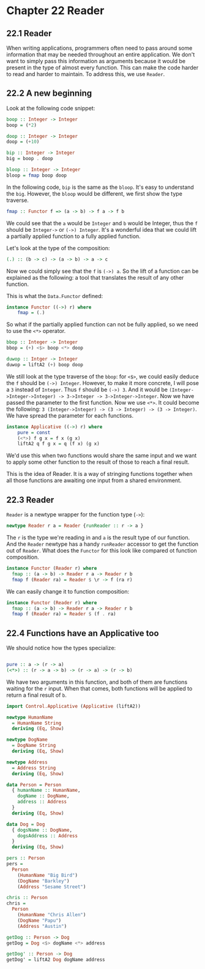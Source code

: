 # Chapter 22 Reader

## 22.1 Reader

When writing applications, programmers often need to pass around
some information that may be needed throughout an entire application.
We don't want to simply pass this information as arguments because
it would be present in the type of almost every function. This
can make the code harder to read and harder to maintain. To address
this, we use `Reader`.

## 22.2 A new beginning

Look at the following code snippet:

```hs
boop :: Integer -> Integer
boop = (*2)

doop :: Integer -> Integer
doop = (+10)

bip :: Integer -> Integer
big = boop . doop

bloop :: Integer -> Integer
bloop = fmap boop doop
```

In the following code, `bip` is the same as the `bloop`. It's easy to
understand the `big`. However, the `bloop` would be different, we first
show the type traverse.

```hs
fmap :: Functor f => (a -> b) -> f a -> f b
```

We could see that the `a` would be `Integer` and `b` would be Integer, thus
the `f` should be `Integer->` or `(->) Integer`. It's a wonderful idea that
we could lift a partially applied function to a fully applied function.

Let's look at the type of the composition:

```hs
(.) :: (b -> c) -> (a -> b) -> a -> c
```

Now we could simply see that the `f` is `(->) a`. So the lift of a function can
be explained as the following: a tool that translates the result of any
other function.

This is what the `Data.Functor` defined:

```hs
instance Functor ((->) r) where
    fmap = (.)
```

So what if the partially applied function can not be fully applied, so we need
to use the `<*>` operator.

```hs
bbop :: Integer -> Integer
bbop = (+) <$> boop <*> doop

duwop :: Intger -> Integer
duwop = liftA2 (+) boop doop
```

We still look at the type traverse of the `bbop`: for `<$>`, we could easily deduce
the `f` should be `(->) Integer`. However, to make it more concrete, I will
pose a `3` instead of `Integer`. Thus `f` should be `(->) 3`. And it would be
`(Integer->Integer->Integer) -> 3->Integer -> 3->Integer->Integer`. Now we have
passed the parameter to the first function. Now we use `<*>`. It could become
the following: `3 (Integer->Integer) -> (3 -> Integer) -> (3 -> Integer)`. We
have spread the parameter for each functions.

```hs
instance Applicative ((->) r) where
    pure = const
    (<*>) f g x = f x (g x)
    liftA2 q f g x = q (f x) (g x)
```

We'd use this when two functions would share the same input and we want
to apply some other function to the result of those to reach a final
result.

This is the idea of Reader. It is a way of stringing functions together
when all those functions are awaiting one input from a shared environment.

## 22.3 Reader

`Reader` is a newtype wrapper for the function type (`->`):

```hs
newtype Reader r a = Reader {runReader :: r -> a }
```

The `r` is the type we're reading in and `a` is the result type of our function.
And the `Reader` newtype has a handy `runReader` accessor to get the function out
of `Reader`. What does the `Functor` for this look like compared ot function
composition.

```hs
instance Functor (Reader r) where
  fmap :: (a -> b) -> Reader r a -> Reader r b
  fmap f (Reader ra) = Reader $ \r -> f (ra r)
```

We can easily change it to function composition:

```hs
instance Functor (Reader r) where
  fmap :: (a -> b) -> Reader r a -> Reader r b
  fmap f (Reader ra) = Reader $ (f . ra)
```

## 22.4 Functions have an Applicative too

We should notice how the types specialize:

```hs

pure :: a -> (r -> a)
(<*>) :: (r -> a -> b) -> (r -> a) -> (r -> b)
```

We have two arguments in this function, and both of them are functions
waiting for the `r` input. When that comes, both functions will be
applied to return a final result of `b`.

```hs
import Control.Applicative (Applicative (liftA2))

newtype HumanName
  = HumanName String
  deriving (Eq, Show)

newtype DogName
  = DogName String
  deriving (Eq, Show)

newtype Address
  = Address String
  deriving (Eq, Show)

data Person = Person
  { humanName :: HumanName,
    dogName :: DogName,
    address :: Address
  }
  deriving (Eq, Show)

data Dog = Dog
  { dogsName :: DogName,
    dogsAddress :: Address
  }
  deriving (Eq, Show)

pers :: Person
pers =
  Person
    (HumanName "Big Bird")
    (DogName "Barkley")
    (Address "Sesame Street")

chris :: Person
chris =
  Person
    (HumanName "Chris Allen")
    (DogName "Papu")
    (Address "Austin")

getDog :: Person -> Dog
getDog = Dog <$> dogName <*> address

getDog' :: Person -> Dog
getDog' = liftA2 Dog dogName address
```
